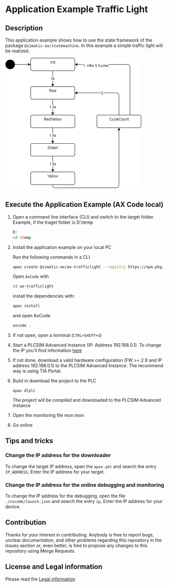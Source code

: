 # Application Example Traffic Light

## Description

This application example shows how to use the state framework of the package `@simatic-ax/statemachine`. In this example a simple traffic light will be realized.

![statechart](doc/state.png)

## Execute the Application Example (AX Code local)

1. Open a command line interface (CLI) and switch to the target folder. Example, if the traget folder is D:\temp

      ```sh
      D:
      cd \temp
      ```

1. Install the application example on your local PC

      Run the following commands in a CLI

      ```sh
      apax create @simatic-ax/ae-trafficlight --registry https://npm.pkg.github.com ae-trafficlight
      ```

      Open `AxCode` with

      ```sh
      cd ae-trafficlight 
      ```
      
      install the dependencies with:

      ```sh
      apax install
      ```

      and open AxCode
   
      ```sh
      axcode . 
      ```

1. If not open, open a terminal (`CTRL+SHIFT+ö`)

1. Start a PLCSIM Advanced Instance (IP: Address 192.168.0.1). To change the IP you'll find information [here](#tips-and-tricks)

1. If not done, download a valid hardware configuration (FW >= 2.9 and IP address 192.168.0.1) to the PLCSIM Advanced Instance. The recommend way is using TIA Portal.

1. Build in download the project to the PLC

   ```cli
   apax dlplc
   ```

   The project will be compiled and downloaded to the PLCSIM Advanced instance

1. Open the monitoring file mon.mon

1. Go online

## Tips and tricks

### Change the IP address for the downloader

To change the target IP address, open the `apax.yml` and search the entry `IP_ADDRESS`, Enter the IP address for your target.

### Change the IP address for the online debugging and monitoring

To change the IP address for the debugging, open the file `./vscode/launch.json` and search the entry `ip`, Enter the IP address for your device.

## Contribution

Thanks for your interest in contributing. Anybody is free to report bugs, unclear documentation, and other problems regarding this repository in the Issues section or, even better, is free to propose any changes to this repository using Merge Requests.

## License and Legal information

Please read the [Legal information](LICENSE.md)
